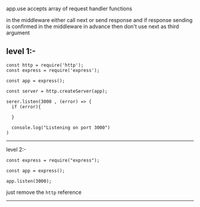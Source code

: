app.use accepts
array of request handler functions

in the middleware
either call next or send response and if response sending is confirmed in the middleware in advance
then don't use next as third argument


level 1:-
---------------------------------------------
```
const http = require('http');
const express = require('express');

const app = express();

const server = http.createServer(app);

serer.listen(3000 , (error) => {
  if (error){
  
  }

  console.log("Listening on port 3000")
)
```
----------------------------------------------

level 2:-
```
const express = require("express");

const app = express();

app.listen(3000);
```
just remove the `http` reference

---------------------------------------------
